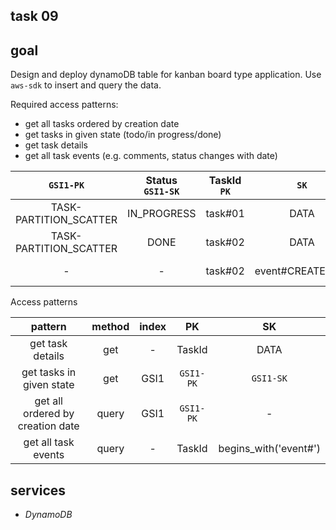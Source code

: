 ## task 09

## goal

Design and deploy dynamoDB table for kanban board type application. Use `aws-sdk` to insert and query the data.

Required access patterns:

-   get all tasks ordered by creation date
-   get tasks in given state (todo/in progress/done)
-   get task details
-   get all task events (e.g. comments, status changes with date)

|       `GSI1-PK`        | Status <br> `GSI1-SK` | TaskId <br> `PK` |       `SK`       | CreatedAt  |   Description    |
| :--------------------: | :-------------------: | :--------------: | :--------------: | :--------: | :--------------: |
| TASK-PARTITION_SCATTER |      IN_PROGRESS      |     task#01      |       DATA       | 2021-12-27 | do this and that |
| TASK-PARTITION_SCATTER |         DONE          |     task#02      |       DATA       | 2021-12-30 | do this and that |
|           -            |           -           |     task#02      | event#CREATED_AT | 2021-12-30 |        -         |

Access patterns

|             pattern              | method | index |    PK     |          SK           |
| :------------------------------: | :----: | :---: | :-------: | :-------------------: |
|         get task details         |  get   |   -   |  TaskId   |         DATA          |
|     get tasks in given state     |  get   | GSI1  | `GSI1-PK` |       `GSI1-SK`       |
| get all ordered by creation date | query  | GSI1  | `GSI1-PK` |           -           |
|       get all task events        | query  |   -   |  TaskId   | begins_with('event#') |

## services

-   _DynamoDB_
